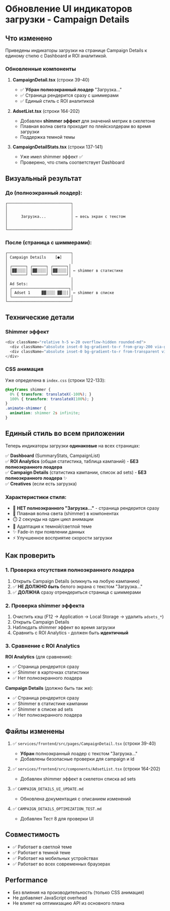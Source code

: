 # Обновление UI индикаторов загрузки - Campaign Details

## Что изменено

Приведены индикаторы загрузки на странице Campaign Details к единому стилю с Dashboard и ROI аналитикой.

### Обновленные компоненты

1. **CampaignDetail.tsx** (строки 39-40)
   - ✅ **Убран полноэкранный лоадер** "Загрузка..."
   - ✅ Страница рендерится сразу с шиммерами
   - ✅ Единый стиль с ROI аналитикой

2. **AdsetList.tsx** (строки 164-202)
   - Добавлен **shimmer эффект** для значений метрик в скелетоне
   - Плавная волна света проходит по плейсхолдерам во время загрузки
   - Поддержка темной темы

3. **CampaignDetailStats.tsx** (строки 137-141)
   - Уже имел shimmer эффект ✅
   - Проверено, что стиль соответствует Dashboard

## Визуальный результат

### До (полноэкранный лоадер):
```
┌────────────────────────────┐
│                            │
│                            │
│      Загрузка...           │ ← весь экран с текстом
│                            │
│                            │
└────────────────────────────┘
```

### После (страница с шиммерами):
```
┌────────────────────────────┐
│ Campaign Details    [●]    │
│                            │
│ ┌──────┐ ┌──────┐ ┌──────┐│
│ │▓▓░░░░│ │▓▓░░░░│ │▓▓░░░░││ ← shimmer в статистике
│ └──────┘ └──────┘ └──────┘│
│                            │
│ Ad Sets:                   │
│ ┌─────────────────────────┐│
│ │ Adset 1     ▓▓░░░░ ▓▓░░││ ← shimmer в списке
│ └─────────────────────────┘│
└────────────────────────────┘
```

## Технические детали

### Shimmer эффект
```typescript
<div className="relative h-5 w-20 overflow-hidden rounded-md">
  <div className="absolute inset-0 bg-gradient-to-r from-gray-200 via-gray-300 to-gray-200 dark:from-gray-700 dark:via-gray-600 dark:to-gray-700 animate-pulse" />
  <div className="absolute inset-0 bg-gradient-to-r from-transparent via-white/60 dark:via-white/20 to-transparent animate-shimmer" />
</div>
```

### CSS анимация
Уже определена в `index.css` (строки 122-133):
```css
@keyframes shimmer {
  0% { transform: translateX(-100%); }
  100% { transform: translateX(100%); }
}
.animate-shimmer {
  animation: shimmer 2s infinite;
}
```

## Единый стиль во всем приложении

Теперь индикаторы загрузки **одинаковые** на всех страницах:

✅ **Dashboard** (SummaryStats, CampaignList)  
✅ **ROI Analytics** (общая статистика, таблица кампаний) - **БЕЗ полноэкранного лоадера**  
✅ **Campaign Details** (статистика кампании, список ad sets) - **БЕЗ полноэкранного лоадера** ✨  
✅ **Creatives** (если есть загрузка)  

### Характеристики стиля:
- 🚫 **НЕТ полноэкранного "Загрузка..."** - страница рендерится сразу
- 🌊 Плавная волна света (shimmer) в компонентах
- ⏱️ 2 секунды на один цикл анимации
- 🎨 Адаптация к темной/светлой теме
- ✨ Fade-in при появлении данных
- ⚡ Улучшенное восприятие скорости загрузки

## Как проверить

### 1. Проверка отсутствия полноэкранного лоадера
1. Открыть Campaign Details (кликнуть на любую кампанию)
2. ✅ **НЕ ДОЛЖНО быть** белого экрана с текстом "Загрузка..."
3. ✅ **ДОЛЖНА** сразу отрендериться страница с шиммерами

### 2. Проверка shimmer эффекта
1. Очистить кэш (F12 → Application → Local Storage → удалить `adsets_*`)
2. Открыть Campaign Details
3. Наблюдать shimmer эффект во время загрузки
4. Сравнить с ROI Analytics - должен быть **идентичный**

### 3. Сравнение с ROI Analytics
**ROI Analytics** (для сравнения):
- ✅ Страница рендерится сразу
- ✅ Shimmer в карточках статистики
- ✅ Нет полноэкранного лоадера

**Campaign Details** (должно быть так же):
- ✅ Страница рендерится сразу
- ✅ Shimmer в статистике кампании
- ✅ Shimmer в списке ad sets
- ✅ Нет полноэкранного лоадера

## Файлы изменены

1. ✅ `services/frontend/src/pages/CampaignDetail.tsx` (строки 39-40)
   - **Убран** полноэкранный лоадер с текстом "Загрузка..."
   - Добавлены безопасные проверки для campaign и id

2. ✅ `services/frontend/src/components/AdsetList.tsx` (строки 164-202)
   - Добавлен shimmer эффект в скелетон списка ad sets

3. ✅ `CAMPAIGN_DETAILS_UI_UPDATE.md`
   - Обновлена документация с описанием изменений

4. ✅ `CAMPAIGN_DETAILS_OPTIMIZATION_TEST.md`
   - Добавлен Тест 8 для проверки UI

## Совместимость

- ✅ Работает в светлой теме
- ✅ Работает в темной теме
- ✅ Работает на мобильных устройствах
- ✅ Работает во всех современных браузерах

## Performance

- Без влияния на производительность (только CSS анимация)
- Не добавляет JavaScript overhead
- Не влияет на оптимизацию API из основного плана

